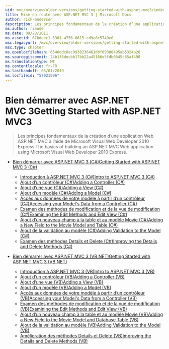 ```yaml
---
uid: mvc/overview/older-versions/getting-started-with-aspnet-mvc3/index
title: Mise en route avec ASP.NET MVC 3 | Microsoft Docs
author: rick-anderson
description: Les principes fondamentaux de la création d’une application Web ASP.NET MVC à l’aide de Microsoft Visual Web Developer 2010 Express.
ms.author: riande
ms.date: 09/28/2011
ms.assetid: 67bdeec1-5301-4756-8615-cd9e8c5749e0
msc.legacyurl: /mvc/overview/older-versions/getting-started-with-aspnet-mvc3
msc.type: chapter
ms.openlocfilehash: 6540ddc8ac9938236461dbf09380495ab5324a20
ms.sourcegitcommit: 24b1f6decbb17bb22a45166e5fdb0845c65af498
ms.translationtype: MT
ms.contentlocale: fr-FR
ms.lasthandoff: 03/01/2019
ms.locfileid: "57021506"
---
```

<a name="getting-started-with-aspnet-mvc3"></a><span data-ttu-id="b3fd4-103">Bien démarrer avec ASP.NET MVC 3</span><span class="sxs-lookup"><span data-stu-id="b3fd4-103">Getting Started with ASP.NET MVC3</span></span>
====================
> <span data-ttu-id="b3fd4-104">Les principes fondamentaux de la création d’une application Web ASP.NET MVC à l’aide de Microsoft Visual Web Developer 2010 Express.</span><span class="sxs-lookup"><span data-stu-id="b3fd4-104">The basics of building an ASP.NET MVC Web application using Microsoft Visual Web Developer 2010 Express.</span></span>


- [<span data-ttu-id="b3fd4-105">Bien démarrer avec ASP.NET MVC 3 (C#)</span><span class="sxs-lookup"><span data-stu-id="b3fd4-105">Getting Started with ASP.NET MVC 3 (C#)</span></span>](cs/index.md)

    - [<span data-ttu-id="b3fd4-106">Introduction à ASP.NET MVC 3 (C#)</span><span class="sxs-lookup"><span data-stu-id="b3fd4-106">Intro to ASP.NET MVC 3 (C#)</span></span>](cs/intro-to-aspnet-mvc-3.md)
    - [<span data-ttu-id="b3fd4-107">Ajout d’un contrôleur (C#)</span><span class="sxs-lookup"><span data-stu-id="b3fd4-107">Adding a Controller (C#)</span></span>](cs/adding-a-controller.md)
    - [<span data-ttu-id="b3fd4-108">Ajout d’une vue (C#)</span><span class="sxs-lookup"><span data-stu-id="b3fd4-108">Adding a View (C#)</span></span>](cs/adding-a-view.md)
    - [<span data-ttu-id="b3fd4-109">Ajout d’un modèle (C#)</span><span class="sxs-lookup"><span data-stu-id="b3fd4-109">Adding a Model (C#)</span></span>](cs/adding-a-model.md)
    - [<span data-ttu-id="b3fd4-110">Accès aux données de votre modèle à partir d’un contrôleur (C#)</span><span class="sxs-lookup"><span data-stu-id="b3fd4-110">Accessing your Model's Data from a Controller (C#)</span></span>](cs/accessing-your-models-data-from-a-controller.md)
    - [<span data-ttu-id="b3fd4-111">Examen des méthodes de modification et de la vue de modification (C#)</span><span class="sxs-lookup"><span data-stu-id="b3fd4-111">Examining the Edit Methods and Edit View (C#)</span></span>](cs/examining-the-edit-methods-and-edit-view.md)
    - [<span data-ttu-id="b3fd4-112">Ajout d’un nouveau champ à la table et au modèle Movie (C#)</span><span class="sxs-lookup"><span data-stu-id="b3fd4-112">Adding a New Field to the Movie Model and Table (C#)</span></span>](cs/adding-a-new-field.md)
    - [<span data-ttu-id="b3fd4-113">Ajout de la validation au modèle (C#)</span><span class="sxs-lookup"><span data-stu-id="b3fd4-113">Adding Validation to the Model (C#)</span></span>](cs/adding-validation-to-the-model.md)
    - [<span data-ttu-id="b3fd4-114">Examen des méthodes Details et Delete (C#)</span><span class="sxs-lookup"><span data-stu-id="b3fd4-114">Improving the Details and Delete Methods (C#)</span></span>](cs/improving-the-details-and-delete-methods.md)
- [<span data-ttu-id="b3fd4-115">Bien démarrer avec ASP.NET MVC 3 (VB.NET)</span><span class="sxs-lookup"><span data-stu-id="b3fd4-115">Getting Started with ASP.NET MVC 3 (VB.NET)</span></span>](vb/index.md)

    - [<span data-ttu-id="b3fd4-116">Introduction à ASP.NET MVC 3 (VB)</span><span class="sxs-lookup"><span data-stu-id="b3fd4-116">Intro to ASP.NET MVC 3 (VB)</span></span>](vb/intro-to-aspnet-mvc-3.md)
    - [<span data-ttu-id="b3fd4-117">Ajout d’un contrôleur (VB)</span><span class="sxs-lookup"><span data-stu-id="b3fd4-117">Adding a Controller (VB)</span></span>](vb/adding-a-controller.md)
    - [<span data-ttu-id="b3fd4-118">Ajout d’une vue (VB)</span><span class="sxs-lookup"><span data-stu-id="b3fd4-118">Adding a View (VB)</span></span>](vb/adding-a-view.md)
    - [<span data-ttu-id="b3fd4-119">Ajout d’un modèle (VB)</span><span class="sxs-lookup"><span data-stu-id="b3fd4-119">Adding a Model (VB)</span></span>](vb/adding-a-model.md)
    - [<span data-ttu-id="b3fd4-120">Accès aux données de votre modèle à partir d’un contrôleur (VB)</span><span class="sxs-lookup"><span data-stu-id="b3fd4-120">Accessing your Model's Data from a Controller (VB)</span></span>](vb/accessing-your-models-data-from-a-controller.md)
    - [<span data-ttu-id="b3fd4-121">Examen des méthodes de modification et de la vue de modification (VB)</span><span class="sxs-lookup"><span data-stu-id="b3fd4-121">Examining the Edit Methods and Edit View (VB)</span></span>](vb/examining-the-edit-methods-and-edit-view.md)
    - [<span data-ttu-id="b3fd4-122">Ajout d’un nouveau champ à la table et au modèle Movie (VB)</span><span class="sxs-lookup"><span data-stu-id="b3fd4-122">Adding a New Field to the Movie Model and Database Table (VB)</span></span>](vb/adding-a-new-field.md)
    - [<span data-ttu-id="b3fd4-123">Ajout de la validation au modèle (VB)</span><span class="sxs-lookup"><span data-stu-id="b3fd4-123">Adding Validation to the Model (VB)</span></span>](vb/adding-validation-to-the-model.md)
    - [<span data-ttu-id="b3fd4-124">Amélioration des méthodes Details et Delete (VB)</span><span class="sxs-lookup"><span data-stu-id="b3fd4-124">Improving the Details and Delete Methods (VB)</span></span>](vb/improving-the-details-and-delete-methods.md)
